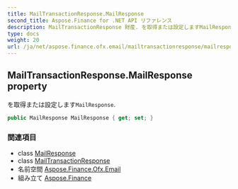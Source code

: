 ```yaml
---
title: MailTransactionResponse.MailResponse
second_title: Aspose.Finance for .NET API リファレンス
description: MailTransactionResponse 財産. を取得または設定しますMailResponse.
type: docs
weight: 20
url: /ja/net/aspose.finance.ofx.email/mailtransactionresponse/mailresponse/
---
```

## MailTransactionResponse.MailResponse property

を取得または設定します`MailResponse`.

```csharp
public MailResponse MailResponse { get; set; }
```

### 関連項目

* class [MailResponse](../../mailresponse/)
* class [MailTransactionResponse](../)
* 名前空間 [Aspose.Finance.Ofx.Email](../../mailtransactionresponse/)
* 組み立て [Aspose.Finance](../../../)


